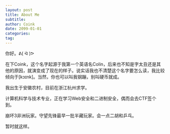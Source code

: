 ```yaml
---
layout: post
title: About Me
subtitle: 
author: Coink
date: 2099-01-01
categories:
tag:
---
```


你好。ᕕ( ᐛ )ᕗ

在下Coink，这个名字起源于我第一个英语名Colin，后来也不知是字太丑还是其他的原因，就演变成了现在的样子。说实话我也不清楚这个名字要怎么读，我比较倾向于[kɔɪnk]。当然，你也可以叫我钢蹦，别叫硬币就成。

我出生于安徽农村，目前在浙江杭州求学。

计算机科学与技术专业，正在学习Web安全和二进制安全，偶而会去CTF签个到。

崩坏3非洲玩家。守望先锋最早一批半藏玩家。会一点二胡和乒乓。

暂时就这样。